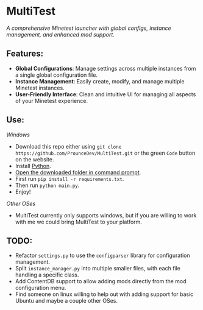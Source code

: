 # **MultiTest**  
*A comprehensive Minetest launcher with global configs, instance management, and enhanced mod support.*

## **Features:**

- **Global Configurations**: Manage settings across multiple instances from a single global configuration file.
- **Instance Management**: Easily create, modify, and manage multiple Minetest instances.
- **User-Friendly Interface**: Clean and intuitive UI for managing all aspects of your Minetest experience.

## **Use:**
 *Windows*

 - Download this repo either using `git clone https://github.com/ProunceDev/MultiTest.git` or the green `Code` button on the website.
 - Install [Python](https://www.python.org/downloads/).
 - [Open the downloaded folder in command prompt](https://www.wikihow.com/Open-a-Folder-in-Cmd).
 - First run `pip install -r requirements.txt`.
 - Then run `python main.py`.
 - Enjoy!

 *Other OSes*

 - MultiTest currently only supports windows, but if you are willing to work with me we could bring MultiTest to your platform.

## **TODO:**

- Refactor `settings.py` to use the `configparser` library for configuration management.
- Split `instance_manager.py` into multiple smaller files, with each file handling a specific class.
- Add ContentDB support to allow adding mods directly from the mod configuration menu.
- Find someone on linux willing to help out with adding support for basic Ubuntu and maybe a couple other OSes.
